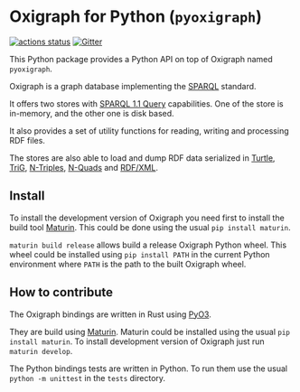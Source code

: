 Oxigraph for Python (`pyoxigraph`)
==================================

[![actions status](https://github.com/oxigraph/oxigraph/workflows/build/badge.svg)](https://github.com/oxigraph/oxigraph/actions)
[![Gitter](https://badges.gitter.im/oxigraph/community.svg)](https://gitter.im/oxigraph/community?utm_source=badge&utm_medium=badge&utm_campaign=pr-badge)

This Python package provides a Python API on top of Oxigraph named `pyoxigraph`.

Oxigraph is a graph database implementing the [SPARQL](https://www.w3.org/TR/sparql11-overview/) standard.

It offers two stores with [SPARQL 1.1 Query](https://www.w3.org/TR/sparql11-query/) capabilities.
One of the store is in-memory, and the other one is disk based.

It also provides a set of utility functions for reading, writing and processing RDF files.

The stores are also able to load and dump RDF data serialized in
[Turtle](https://www.w3.org/TR/turtle/), 
[TriG](https://www.w3.org/TR/trig/), 
[N-Triples](https://www.w3.org/TR/n-triples/),
[N-Quads](https://www.w3.org/TR/n-quads/) and
[RDF/XML](https://www.w3.org/TR/rdf-syntax-grammar/).

## Install

To install the development version of Oxigraph you need first to install the build tool [Maturin](https://github.com/PyO3/maturin).
This could be done using the usual `pip install maturin`.

`maturin build release` allows build a release Oxigraph Python wheel.
This wheel could be installed using `pip install PATH` in the current Python environment where `PATH` is the path to the built Oxigraph wheel.


## How to contribute

The Oxigraph bindings are written in Rust using [PyO3](https://github.com/PyO3/pyo3).

They are build using [Maturin](https://github.com/PyO3/maturin).
Maturin could be installed using the usual `pip install maturin`.
To install development version of Oxigraph just run `maturin develop`.

The Python bindings tests are written in Python.
To run them use the usual `python -m unittest` in the `tests` directory.
